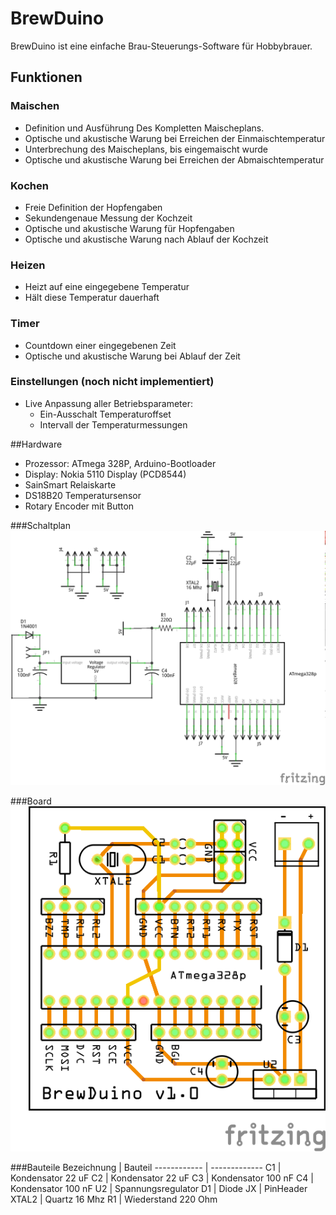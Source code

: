 # BrewDuino
BrewDuino ist eine einfache Brau-Steuerungs-Software für Hobbybrauer.

## Funktionen

### Maischen
* Definition und Ausführung Des Kompletten Maischeplans.
* Optische und akustische Warung bei Erreichen der Einmaischtemperatur
* Unterbrechung des Maischeplans, bis eingemaischt wurde
* Optische und akustische Warung bei Erreichen der Abmaischtemperatur

### Kochen
* Freie Definition der Hopfengaben
* Sekundengenaue Messung der Kochzeit
* Optische und akustische Warung für Hopfengaben
* Optische und akustische Warung nach Ablauf der Kochzeit

### Heizen
* Heizt auf eine eingegebene Temperatur
* Hält diese Temperatur dauerhaft

### Timer
* Countdown einer eingegebenen Zeit
* Optische und akustische Warung bei Ablauf der Zeit

### Einstellungen (noch nicht implementiert)
* Live Anpassung aller Betriebsparameter:
  * Ein-Ausschalt Temperaturoffset
  * Intervall der Temperaturmessungen

##Hardware
* Prozessor: ATmega 328P, Arduino-Bootloader
* Display: Nokia 5110 Display (PCD8544)
* SainSmart Relaiskarte
* DS18B20 Temperatursensor
* Rotary Encoder mit Button
 
###Schaltplan
![Schaltplan](/Hardware/BrewDuino_Schaltplan.png)

###Board
![PCB](/Hardware/BrewDuino_Leiterplatte.png)

###Bauteile
Bezeichnung | Bauteil
------------ | -------------
C1 | Kondensator 22 uF
C2 | Kondensator 22 uF
C3 | Kondensator 100 nF
C4 | Kondensator 100 nF
U2 | Spannungsregulator
D1 | Diode
JX | PinHeader
XTAL2 | Quartz 16 Mhz
R1 | Wiederstand 220 Ohm
